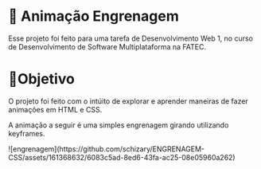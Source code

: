 <h1>📱 Animação Engrenagem</h1>
<p>Esse projeto foi feito para uma tarefa de Desenvolvimento Web 1, no curso de Desenvolvimento de Software Multiplataforma na FATEC.</p>
<h1>📝Objetivo</h1>
<p>O projeto foi feito com o intúito de explorar e aprender maneiras de fazer animações em HTML e CSS.</p>
<p>A animação a seguir é uma simples engrenagem girando utilizando keyframes.</p>
![engrenagem](https://github.com/schizary/ENGRENAGEM-CSS/assets/161368632/6083c5ad-8ed6-43fa-ac25-08e05960a262)
